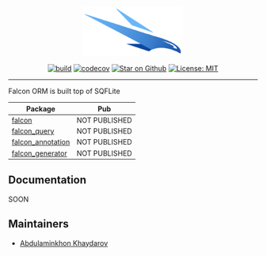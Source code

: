 <p align="center">          
<img src="https://raw.githubusercontent.com/webdastur/falcon/master/docs/assets/falcon_logo.png" height="100" alt="Bloc" />          
</p>          

<p align="center">          
<a href="https://github.com/webdastur/falcon/actions"><img src="https://github.com/webdastur/falcon/workflows/falcon_query/badge.svg" alt="build"></a>          
<a href="https://codecov.io/gh/webdastur/falcon"><img src="https://codecov.io/gh/webdastur/falcon/branch/master/graph/badge.svg" alt="codecov"></a>          
<a href="https://github.com/webdastur/falcon"><img src="https://img.shields.io/github/stars/webdastur/falcon.svg?style=flat&logo=github&colorB=deeppink&label=stars" alt="Star on Github"></a>          
<a href="https://opensource.org/licenses/MIT"><img src="https://img.shields.io/badge/license-MIT-purple.svg" alt="License: MIT"></a>          
</p>        
        
---

Falcon ORM is built top of SQFLite


|Package|Pub  |      
|--|--|      
| [falcon](https://github.com/webdastur/falcon/tree/master/packages/falcon)|NOT PUBLISHED  |      
| [falcon_query](https://github.com/webdastur/falcon/tree/master/packages/falcon_query)|NOT PUBLISHED  |      
| [falcon_annotation](https://github.com/webdastur/falcon/tree/master/packages/falcon_annotation)|NOT PUBLISHED  |      
| [falcon_generator](https://github.com/webdastur/falcon/tree/master/packages/falcon_generator)|NOT PUBLISHED  |


## Documentation
SOON

## Maintainers

- [Abdulaminkhon Khaydarov](https://github.com/webdastur)
